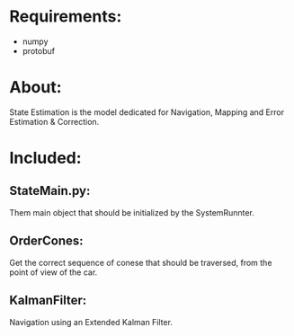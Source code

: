 # Requirements:
- numpy
- protobuf

# About:
State Estimation is the model dedicated for Navigation, Mapping and Error Estimation & Correction.

# Included:

## StateMain.py:
Them main object that should be initialized by the SystemRunnter.

## OrderCones:
Get the correct sequence of conese that should be traversed, from the point of view of the car.

## KalmanFilter:
Navigation using an Extended Kalman Filter.